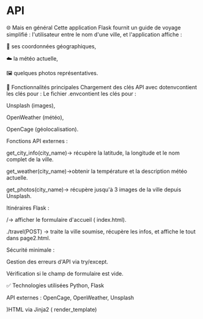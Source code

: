 # API
🌐 Mais en général
Cette application Flask fournit un guide de voyage simplifié : l'utilisateur entre le nom d'une ville, et l'application affiche :

📍 ses coordonnées géographiques,

☁️ la météo actuelle,

🖼️ quelques photos représentatives.

🔧 Fonctionnalités principales
Chargement des clés API avec dotenvcontient les clés pour :
Le fichier .envcontient les clés pour :

Unsplash (images),

OpenWeather (météo),

OpenCage (géolocalisation).

Fonctions API externes :

get_city_info(city_name)→ récupère la latitude, la longitude et le nom complet de la ville.

get_weather(city_name)→obtenir la température et la description météo actuelle.

get_photos(city_name)→ récupère jusqu'à 3 images de la ville depuis Unsplash.

Itinéraires Flask :

/→ afficher le formulaire d'accueil ( index.html).

./travel(POST) → traite la ville soumise, récupère les infos, et affiche le tout dans page2.html.

Sécurité minimale :

Gestion des erreurs d'API via try/except.

Vérification si le champ de formulaire est vide.

✅ Technologies utilisées
Python, Flask

API externes : OpenCage, OpenWeather, Unsplash

)HTML via Jinja2 ( render_template)
